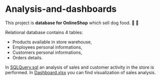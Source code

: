 # Analysis-and-dashboards 

This project is **database for OnlineShop** which sell dog food.  :dog: :cookie:

Relational database contains 4 tables:
 - Products available in store warehouse, 
 - Employees personal informations, 
 - Customers personal informations,
 - Orders details.
  
In [SQLQuery.sql](https://github.com/JankowskaJ/Analysis-and-dashboards/blob/main/SQLQuery.sql) an analysis of sales and customer activity in the store is performed.
In [Dashboard.xlsx](https://github.com/JankowskaJ/Analysis-and-dashboards/blob/main/Dashboard.xlsx) you can find visualization of sales analysis.




